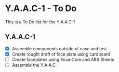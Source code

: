 <!-- ======================================== yaac1todo.md Start ======================================== -->


<!-- ------------------------------ Intro Start ------------------------------ -->

# Y.A.A.C-1 - To Do

This is a To Do list for the Y.A.A.C-1

<!-- ------------------------------ Intro End ------------------------------ -->


<!-- ------------------------------ YAAC1 Start ------------------------------ -->

## Y.A.A.C-1

- [X] Assemble components outside of case and test
- [x] Create rought draft of face plate using cardboard
- [ ] Create faceplates using FoamCore and ABS Sheets
- [ ] Assemble the Y.A.A.C

<!-- ------------------------------ YAAC1 End ------------------------------ -->


<!-- ------------------------------ Outro Start ------------------------------ -->

<!-- ------------------------------ Outro End ------------------------------ -->


<!-- ======================================== yaac1todo.md End ======================================== -->
